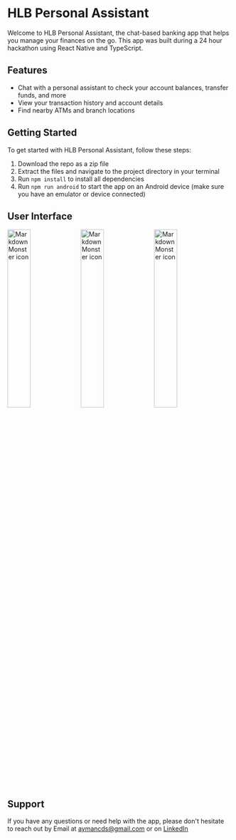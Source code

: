 
# HLB Personal Assistant
Welcome to HLB Personal Assistant, the chat-based banking app that helps you manage your finances on the go. This app was built during a 24 hour hackathon using React Native and TypeScript.

## Features
* Chat with a personal assistant to check your account balances, transfer funds, and more
* View your transaction history and account details
* Find nearby ATMs and branch locations

## Getting Started
To get started with HLB Personal Assistant, follow these steps:

1. Download the repo as a zip file
2. Extract the files and navigate to the project directory in your terminal
3. Run `npm install` to install all dependencies
4. Run `npm run android` to start the app on an Android device (make sure you have an emulator or device connected)

## User Interface
<p float="left">
<img src="https://user-images.githubusercontent.com/75167679/208287827-e80b32ca-ecdf-469d-8a28-ec64ea73b418.jpeg"
     alt="Markdown Monster icon"
     width="32%" />
<img src="https://user-images.githubusercontent.com/75167679/208287830-d6f857d9-5a0d-41ff-909c-daef82bcc13b.jpeg"
     alt="Markdown Monster icon"
     width="32%"/>
<img src="https://user-images.githubusercontent.com/75167679/208288378-9354850f-59dd-421d-ae78-4b19f82d40e6.jpeg"
     alt="Markdown Monster icon"
     width="32%"/>
</p>

## Support
If you have any questions or need help with the app, please don't hesitate to reach out by Email at aymancds@gmail.com or on [LinkedIn](https://www.linkedin.com/in/aymanadil)
